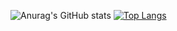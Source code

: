 ![Anurag's GitHub stats](https://github-readme-stats.vercel.app/api?username=oscarraichert&show_icons=true&theme=github_dark )
[![Top Langs](https://github-readme-stats.vercel.app/api/top-langs/?username=oscarraichert&layout=compact&theme=github_dark&langs_count=7 )](https://github.com/anuraghazra/github-readme-stats)
